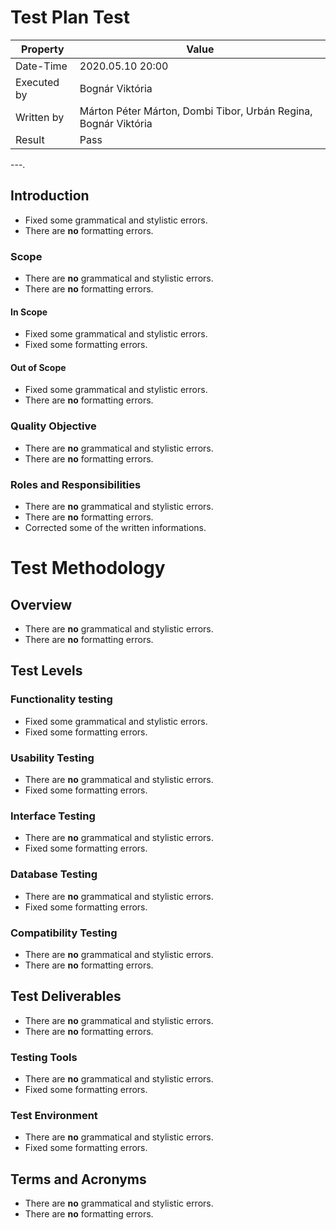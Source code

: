 ﻿# Test Plan Test

| Property | Value |
| -- | -- |
| Date-Time | 2020.05.10 20:00 |
| Executed by | Bognár Viktória|
| Written by | Márton Péter Márton, Dombi Tibor, Urbán Regina, Bognár Viktória |
| Result | Pass |
---.

## Introduction
- Fixed some grammatical and stylistic errors.
- There are **no** formatting errors.

### Scope
- There are **no** grammatical and stylistic errors.
- There are **no** formatting errors.

#### In Scope
- Fixed some grammatical and stylistic errors.
- Fixed some formatting errors.

#### Out of Scope
- Fixed some grammatical and stylistic errors.
- There are **no** formatting errors.

### Quality Objective
- There are **no** grammatical and stylistic errors.
- There are **no** formatting errors.

### Roles and Responsibilities
- There are **no** grammatical and stylistic errors.
- There are **no** formatting errors.
- Corrected some of the written informations.

# Test Methodology
## Overview
- There are **no** grammatical and stylistic errors.
- There are **no** formatting errors.

## Test Levels
###	Functionality testing
- Fixed some grammatical and stylistic errors.
- Fixed some formatting errors.

###	Usability Testing
- There are **no** grammatical and stylistic errors.
- Fixed some formatting errors.

###	Interface Testing
- There are **no** grammatical and stylistic errors.
- Fixed some formatting errors.

###	Database Testing
- There are **no** grammatical and stylistic errors.
- Fixed some formatting errors.

###	Compatibility Testing
- There are **no** grammatical and stylistic errors.
- There are **no** formatting errors.

## Test Deliverables
- There are **no** grammatical and stylistic errors.
- There are **no** formatting errors.

### Testing Tools
- There are **no** grammatical and stylistic errors.
- Fixed some formatting errors.

### Test Environment
- There are **no** grammatical and stylistic errors.
- Fixed some formatting errors.

## Terms and Acronyms
- There are **no** grammatical and stylistic errors.
- There are **no** formatting errors.
